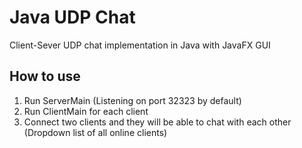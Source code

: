 # Java UDP Chat

Client-Sever UDP chat implementation in Java with JavaFX GUI

## How to use

1. Run ServerMain (Listening on port 32323 by default)
2. Run ClientMain for each client 
3. Connect two clients and they will be able to chat with each other (Dropdown list of all online clients)
